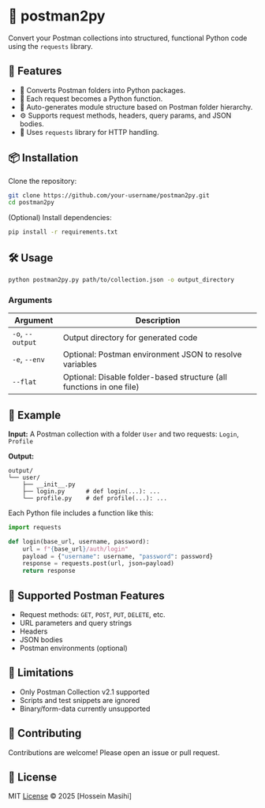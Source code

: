 # 📨 postman2py

Convert your Postman collections into structured, functional Python code using the `requests` library.

## 🚀 Features

- 📂 Converts Postman folders into Python packages.
- 🧾 Each request becomes a Python function.
- 🧱 Auto-generates module structure based on Postman folder hierarchy.
- ⚙️ Supports request methods, headers, query params, and JSON bodies.
- 🔧 Uses `requests` library for HTTP handling.

## 📦 Installation

Clone the repository:

```bash
git clone https://github.com/your-username/postman2py.git
cd postman2py
````

(Optional) Install dependencies:

```bash
pip install -r requirements.txt
```

## 🛠️ Usage

```bash
python postman2py.py path/to/collection.json -o output_directory
```

### Arguments

| Argument         | Description                                                          |
| ---------------- | -------------------------------------------------------------------- |
| `-o`, `--output` | Output directory for generated code                                  |
| `-e`, `--env`    | Optional: Postman environment JSON to resolve variables              |
| `--flat`         | Optional: Disable folder-based structure (all functions in one file) |

## 🧪 Example

**Input:**
A Postman collection with a folder `User` and two requests: `Login`, `Profile`

**Output:**

```plaintext
output/
└── user/
    ├── __init__.py
    ├── login.py      # def login(...): ...
    └── profile.py    # def profile(...): ...
```

Each Python file includes a function like this:

```python
import requests

def login(base_url, username, password):
    url = f"{base_url}/auth/login"
    payload = {"username": username, "password": password}
    response = requests.post(url, json=payload)
    return response
```

## 📄 Supported Postman Features

* Request methods: `GET`, `POST`, `PUT`, `DELETE`, etc.
* URL parameters and query strings
* Headers
* JSON bodies
* Postman environments (optional)

## 📌 Limitations

* Only Postman Collection v2.1 supported
* Scripts and test snippets are ignored
* Binary/form-data currently unsupported

## 🤝 Contributing

Contributions are welcome! Please open an issue or pull request.

## 📃 License

MIT [License](LICENSE) © 2025 \[Hossein Masihi]

